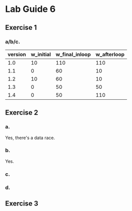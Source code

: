 # Lab Guide 6

## Exercise 1

### a/b/c.

| version | w_initial | w_final_inloop | w_afterloop |
| -- | -- | -- | -- |
| 1.0 | 10 | 110 | 110 |
| 1.1 | 0 | 60 | 10 |
| 1.2 | 10 | 60 | 10 |
| 1.3 | 0 | 50 | 50 |
| 1.4 | 0 | 50 | 110 |

## Exercise 2

### a.

Yes, there's a data race. 

### b.

Yes.

### c.



### d.



## Exercise 3

